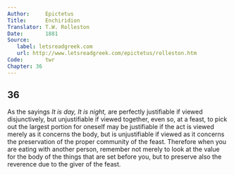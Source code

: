 ```yaml
---
Author:     Epictetus  
Title:      Enchiridion  
Translator: T.W. Rolleston  
Date:       1881  
Source:
   label: letsreadgreek.com
   url: http://www.letsreadgreek.com/epictetus/rolleston.htm
Code:       twr  
Chapter: 36
---
```

##  36

As the sayings *It is day, It is night,* are perfectly justifiable if viewed
disjunctively, but unjustifiable if viewed together, even so, at a feast, to
pick out the largest portion for oneself may be justifiable if the act is
viewed merely as it concerns the body, but is unjustifiable if viewed as it
concerns the preservation of the proper community of the feast. Therefore when
you are eating with another person, remember not merely to look at the value
for the body of the things that are set before you, but to preserve also the
reverence due to the giver of the feast.


